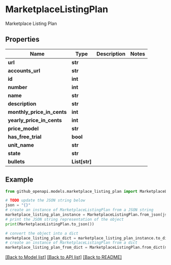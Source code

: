 # MarketplaceListingPlan

Marketplace Listing Plan

## Properties

Name | Type | Description | Notes
------------ | ------------- | ------------- | -------------
**url** | **str** |  | 
**accounts_url** | **str** |  | 
**id** | **int** |  | 
**number** | **int** |  | 
**name** | **str** |  | 
**description** | **str** |  | 
**monthly_price_in_cents** | **int** |  | 
**yearly_price_in_cents** | **int** |  | 
**price_model** | **str** |  | 
**has_free_trial** | **bool** |  | 
**unit_name** | **str** |  | 
**state** | **str** |  | 
**bullets** | **List[str]** |  | 

## Example

```python
from github_openapi.models.marketplace_listing_plan import MarketplaceListingPlan

# TODO update the JSON string below
json = "{}"
# create an instance of MarketplaceListingPlan from a JSON string
marketplace_listing_plan_instance = MarketplaceListingPlan.from_json(json)
# print the JSON string representation of the object
print(MarketplaceListingPlan.to_json())

# convert the object into a dict
marketplace_listing_plan_dict = marketplace_listing_plan_instance.to_dict()
# create an instance of MarketplaceListingPlan from a dict
marketplace_listing_plan_from_dict = MarketplaceListingPlan.from_dict(marketplace_listing_plan_dict)
```
[[Back to Model list]](../README.md#documentation-for-models) [[Back to API list]](../README.md#documentation-for-api-endpoints) [[Back to README]](../README.md)


